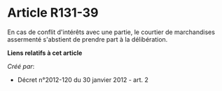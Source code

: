 # Article R131-39

En cas de conflit d'intérêts avec une partie, le courtier de marchandises assermenté s'abstient de prendre part à la
délibération.

**Liens relatifs à cet article**

_Créé par_:

  - Décret n°2012-120 du 30 janvier 2012 - art. 2
